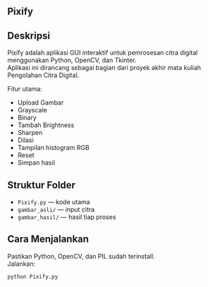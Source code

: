 ## Pixify

## Deskripsi
Pixify adalah aplikasi GUI interaktif untuk pemrosesan citra digital menggunakan Python, OpenCV, dan Tkinter.  
Aplikasi ini dirancang sebagai bagian dari proyek akhir mata kuliah Pengolahan Citra Digital.

Fitur utama:
- Upload Gambar
- Grayscale
- Binary
- Tambah Brightness
- Sharpen
- Dilasi
- Tampilan histogram RGB
- Reset
- Simpan hasil

## Struktur Folder
- `Pixify.py` — kode utama
- `gambar_asli/` — input citra
- `gambar_hasil/` — hasil tiap proses

## Cara Menjalankan
Pastikan Python, OpenCV, dan PIL sudah terinstall.  
Jalankan:
```bash
python Pixify.py
